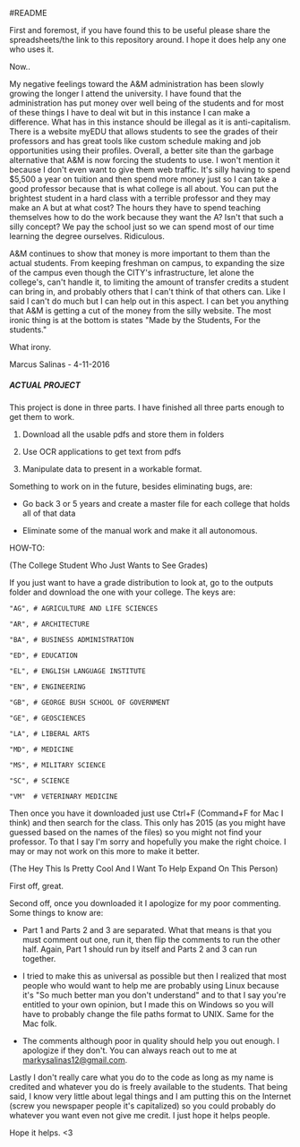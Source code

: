 #README

First and foremost, if you have found this to be useful please share the spreadsheets/the link to this repository around. I hope it does help any one who uses it. 

Now..

My negative feelings toward the A&M administration has been slowly growing the longer I attend the university. I have found that the administration has put money over well being of the students and for most of these things I have to deal wit but in this instance I can make a difference. What has in this instance should be illegal as it is anti-capitalism. There is a website myEDU that allows students to see the grades of their professors and has great tools like custom schedule making and job opportunities using their profiles. Overall, a better site than the garbage alternative that A&M is now forcing the students to use. I won't mention it because I don't even want to give them web traffic. It's silly having to spend $5,500 a year on tuition and then spend more money just so I can take a good professor because that is what college is all about. You can put the brightest student in a hard class with a terrible professor and they may make an A but at what cost? The hours they have to spend teaching themselves how to do the work because they want the A? Isn't that such a silly concept? We pay the school just so we can spend most of our time learning the degree ourselves. Ridiculous. 

A&M continues to show that money is more important to them than the actual students. From keeping freshman on campus, to expanding the size of the campus even though the CITY's infrastructure, let alone the college's, can't handle it, to limiting the amount of transfer credits a student can bring in, and probably others that I can't think of that others can. Like I said I can't do much but I can help out in this aspect. I can bet you anything that A&M is getting a cut of the money from the silly website. The most ironic thing is at the bottom is states "Made by the Students, For the students."

What irony.

Marcus Salinas - 4-11-2016
##### ACTUAL PROJECT #############################

This project is done in three parts. I have finished all three parts enough to get them to work. 

1) Download all the usable pdfs and store them in folders

2) Use OCR applications to get text from pdfs

3) Manipulate data to present in a workable format.

Something to work on in the future, besides eliminating bugs, are:

* Go back 3 or 5 years and create a master file for each college that holds all of that data

* Eliminate some of the manual work and make it all autonomous. 


HOW-TO:

(The College Student Who Just Wants to See Grades)

If you just want to have a grade distribution to look at, go to the outputs folder and download the one with your college. The keys are: 

    "AG", # AGRICULTURE AND LIFE SCIENCES

    "AR", # ARCHITECTURE

    "BA", # BUSINESS ADMINISTRATION

    "ED", # EDUCATION

    "EL", # ENGLISH LANGUAGE INSTITUTE

    "EN", # ENGINEERING

    "GB", # GEORGE BUSH SCHOOL OF GOVERNMENT

    "GE", # GEOSCIENCES

    "LA", # LIBERAL ARTS

    "MD", # MEDICINE

    "MS", # MILITARY SCIENCE

    "SC", # SCIENCE

    "VM"  # VETERINARY MEDICINE

Then once you have it downloaded just use Ctrl+F (Command+F for Mac I think) and then search for the class. This only has 2015 (as you might have guessed based on the names of the files) so you might not find your professor. To that I say I'm sorry and hopefully you make the right choice. I may or may not work on this more to make it better. 

(The Hey This Is Pretty Cool And I Want To Help Expand On This Person)

First off, great. 

Second off, once you downloaded it I apologize for my poor commenting. Some things to know are:

* Part 1 and Parts 2 and 3 are separated. What that means is that you must comment out one, run it, then flip the comments to run the other half. Again, Part 1 should run by itself and Parts 2 and 3 can run together. 

* I tried to make this as universal as possible but then I realized that most people who would want to help me are probably using Linux because it's "So much better man you don't understand" and to that I say you're entitled to 
your own opinion, but I made this on Windows so you will have to probably change the file paths format to UNIX. Same for the Mac folk. 

* The comments although poor in quality should help you out enough. I apologize if they don't. You can always reach out to me at markysalinas12@gmail.com. 

Lastly I don't really care what you do to the code as long as my name is credited and whatever you do is freely available to the students. That being said, I know very little about legal things and I am putting this on the Internet (screw you newspaper people it's capitalized) so you could probably do whatever you want even not give me credit. I just hope it helps people. 

Hope it helps. <3